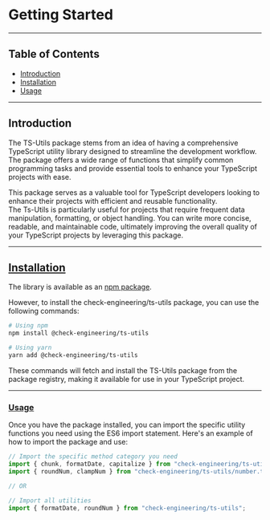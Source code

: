 # Getting Started

***

## Table of Contents

* [Introduction](getting-started.md#introduction)
* [Installation](getting-started.md#installation)
* [Usage](getting-started.md#usage)

***

## Introduction

The TS-Utils package stems from an idea of having a comprehensive TypeScript utility library designed to streamline the development workflow. \
The package offers a wide range of functions that simplify common programming tasks and provide essential tools to enhance your TypeScript projects with ease.

This package serves as a valuable tool for TypeScript developers looking to enhance their projects with efficient and reusable functionality.  \
The Ts-Utils is particularly useful for projects that require frequent data manipulation, formatting, or object handling.  You can write more concise, readable, and maintainable code, ultimately improving the overall quality of your TypeScript projects by leveraging this package.&#x20;

***

## [Installation](getting-started.md#installation)

The library is available as an [npm package](https://www.npmjs.com/package/@check-engineering/ts-utils).

However, to install the check-engineering/ts-utils package, you can use the following commands:

```bash
# Using npm
npm install @check-engineering/ts-utils

# Using yarn
yarn add @check-engineering/ts-utils
```

These commands will fetch and install the TS-Utils package from the package registry, making it available for use in your TypeScript project.

***

### [Usage](getting-started.md#usage)

Once you have the package installed, you can import the specific utility functions you need using the ES6 import statement. Here's an example of how to import the package and use:

```typescript
// Import the specific method category you need
import { chunk, formatDate, capitalize } from "check-engineering/ts-utils/array.ts";
import { roundNum, clampNum } from "check-engineering/ts-utils/number.ts";

// OR 

// Import all utilities
import { formatDate, roundNum } from "check-engineering/ts-utils";
```
